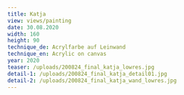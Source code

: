```yaml
---
title: Katja
view: views/painting
date: 30.08.2020
width: 160
height: 90
technique_de: Acrylfarbe auf Leinwand
technique_en: Acrylic on canvas
year: 2020
teaser: /uploads/200824_final_katja_lowres.jpg
detail-1: /uploads/200824_final_katja_detail01.jpg
detail-2: /uploads/200824_final_katja_wand_lowres.jpg
---
```

